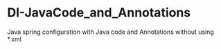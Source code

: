 # DI-JavaCode_and_Annotations
Java spring configuration with Java code and Annotations without using *.xml

